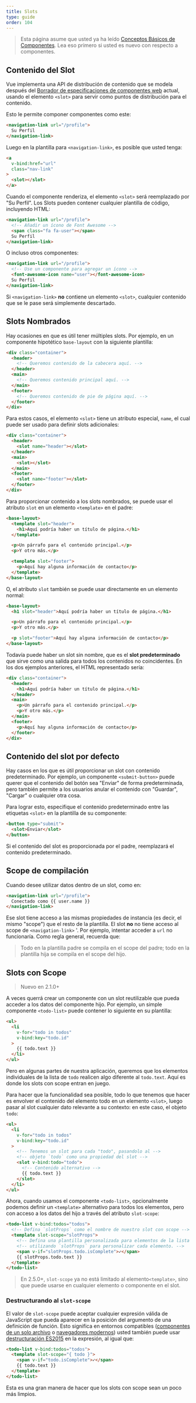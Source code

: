 ```yaml
---
title: Slots
type: guide
order: 104
---
```


> Esta página asume que usted ya ha leído [Conceptos Básicos de Componentes](components.html). Lea eso primero si usted es nuevo con respecto a componentes.

## Contenido del Slot

Vue implementa una API de distribución de contenido que se modela después del [Borrador de especificaciones de componentes web](https://github.com/w3c/webcomponents/blob/gh-pages/proposals/Slots-Proposal.md) actual, usando el elemento `<slot>` para servir como puntos de distribución para el contenido.

Esto le permite componer componentes como este:

``` html
<navigation-link url="/profile">
  Su Perfil
</navigation-link>
```

Luego en la plantilla para `<navigation-link>`, es posible que usted tenga:

``` html
<a
  v-bind:href="url"
  class="nav-link"
>
  <slot></slot>
</a>
```

Cuando el componente renderiza, el elemento `<slot>` será reemplazado por "Su Perfil". Los Slots pueden contener cualquier plantilla de código, incluyendo HTML:

``` html
<navigation-link url="/profile">
  <!-- Añadir un ícono de Font Awesome -->
  <span class="fa fa-user"></span>
  Su Perfil
</navigation-link>
```

O incluso otros componentes:

``` html
<navigation-link url="/profile">
  <!-- Use un componente para agregar un ícono -->
  <font-awesome-icon name="user"></font-awesome-icon>
  Su Perfil
</navigation-link>
```

Si `<navigation-link>` **no** contiene un elemento `<slot>`, cualquier contenido que se le pase será simplemente descartado.

## Slots Nombrados

Hay ocasiones en que es útil tener múltiples slots. Por ejemplo, en un componente hipotético `base-layout` con la siguiente plantilla:

``` html
<div class="container">
  <header>
    <!-- Queremos contenido de la cabecera aquí. -->
  </header>
  <main>
    <!-- Queremos contenido principal aquí. -->
  </main>
  <footer>
    <!-- Queremos contenido de pie de página aquí. -->
  </footer>
</div>
```

Para estos casos, el elemento `<slot>` tiene un atributo especial, `name`, el cual puede ser usado para definir slots adicionales:

``` html
<div class="container">
  <header>
    <slot name="header"></slot>
  </header>
  <main>
    <slot></slot>
  </main>
  <footer>
    <slot name="footer"></slot>
  </footer>
</div>
```

Para proporcionar contenido a los slots nombrados, se puede usar el atributo `slot` en un elemento `<template>` en el padre:

```html
<base-layout>
  <template slot="header">
    <h1>Aquí podría haber un título de página.</h1>
  </template>

  <p>Un párrafo para el contenido principal.</p>
  <p>Y otro más.</p>

  <template slot="footer">
    <p>Aquí hay alguna información de contacto</p>
  </template>
</base-layout>
```

O, el atributo `slot` también se puede usar directamente en un elemento normal:

``` html
<base-layout>
  <h1 slot="header">Aquí podría haber un título de página.</h1>

  <p>Un párrafo para el contenido principal.</p>
  <p>Y otro más.</p>

  <p slot="footer">Aquí hay alguna información de contacto</p>
</base-layout>
```

Todavía puede haber un slot sin nombre, que es el **slot predeterminado** que sirve como una salida para todos los contenidos no coincidentes. En los dos ejemplos anteriores, el HTML representado sería:

``` html
<div class="container">
  <header>
    <h1>Aquí podría haber un título de página.</h1>
  </header>
  <main>
    <p>Un párrafo para el contenido principal.</p>
    <p>Y otro más.</p>
  </main>
  <footer>
    <p>Aquí hay alguna información de contacto</p>
  </footer>
</div>
```

## Contenido del slot por defecto

Hay casos en los que es útil proporcionar un slot con contenido predeterminado. Por ejemplo, un componente `<submit-button>` puede querer que el contenido del botón sea "Enviar" de forma predeterminada, pero también permite a los usuarios anular el contenido con "Guardar", "Cargar" o cualquier otra cosa.

Para lograr esto, especifique el contenido predeterminado entre las etiquetas `<slot>` en la plantilla de su componente:

```html
<button type="submit">
  <slot>Enviar</slot>
</button>
```

Si el contenido del slot es proporcionada por el padre, reemplazará el contenido predeterminado.

## Scope de compilación

Cuando desee utilizar datos dentro de un slot, como en:

``` html
<navigation-link url="/profile">
  Conectado como {{ user.name }}
</navigation-link>
```

Ese slot tiene acceso a las mismas propiedades de instancia (es decir, el mismo "scope") que el resto de la plantilla. El slot **no** no tiene acceso al scope de `<navigation-link>` '. Por ejemplo, intentar acceder a `url` no funcionaría. Como regla general, recuerda que:

> Todo en la plantilla padre se compila en el scope del padre; todo en la plantilla hija se compila en el scope del hijo.

## Slots con Scope

> Nuevo en 2.1.0+

A veces querrá crear un componente con un slot reutilizable que pueda acceder a los datos del componente hijo. Por ejemplo, un simple componente `<todo-list>` puede contener lo siguiente en su plantilla:

```html
<ul>
  <li
    v-for="todo in todos"
    v-bind:key="todo.id"
  >
    {{ todo.text }}
  </li>
</ul>
```

Pero en algunas partes de nuestra aplicación, queremos que los elementos individuales de la lista de `todo` realicen algo diferente al `todo.text`. Aquí es donde los slots con scope entran en juego.

Para hacer que la funcionalidad sea posible, todo lo que tenemos que hacer es envolver el contenido del elemento todo en un elemento `<slot>`, luego pasar al slot cualquier dato relevante a su contexto: en este caso, el objeto `todo`:

```html
<ul>
  <li
    v-for="todo in todos"
    v-bind:key="todo.id"
  >
    <!-- Tenemos un slot para cada "todo", pasandolo al -->
    <!-- objeto `todo` como una propiedad del slot -->
    <slot v-bind:todo="todo">
      <!-- Contenido alternativo -->
      {{ todo.text }}
    </slot>
  </li>
</ul>
```

Ahora, cuando usamos el componente `<todo-list>`, opcionalmente podemos definir un `<template>` alternativo para todos los elementos, pero con acceso a los datos del hijo a través del atributo `slot-scope`:

```html
<todo-list v-bind:todos="todos">
  <!-- Defina `slotProps` como el nombre de nuestro slot con scope -->
  <template slot-scope="slotProps">
    <!-- Defina una plantilla personalizada para elementos de la lista de todo, -->
    <!-- utilizando `slotProps` para personalizar cada elemento. -->
    <span v-if="slotProps.todo.isComplete">✓</span>
    {{ slotProps.todo.text }}
  </template>
</todo-list>
```

> En 2.5.0+, `slot-scope` ya no está limitado al elemento` <template> `, sino que puede usarse en cualquier elemento o componente en el slot.

### Destructurando al `slot-scope`

El valor de `slot-scope` puede aceptar cualquier expresión válida de JavaScript que pueda aparecer en la posición del argumento de una definición de función. Esto significa en entornos compatibles ([componentes de un solo archivo](single-file-components.html) o [navegadores modernos](https://developer.mozilla.org/en-US/docs/Web/JavaScript/Reference/Operators/Destructuring_assignment#Browser_compatibility)) usted también puede usar [destructuración ES2015](https://developer.mozilla.org/en-US/docs/Web/JavaScript/Reference/Operators/Destructuring_assignment#Object_destructuring) en la expresión, al igual que:

```html
<todo-list v-bind:todos="todos">
  <template slot-scope="{ todo }">
    <span v-if="todo.isComplete">✓</span>
    {{ todo.text }}
  </template>
</todo-list>
```

Esta es una gran manera de hacer que los slots con scope sean un poco más limpios.
